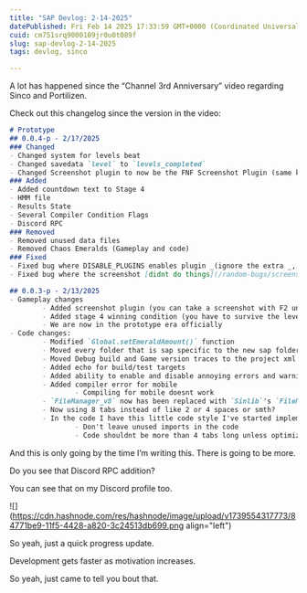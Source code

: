 ```yaml
---
title: "SAP Devlog: 2-14-2025"
datePublished: Fri Feb 14 2025 17:33:59 GMT+0000 (Coordinated Universal Time)
cuid: cm751srq9000109jr0u0t089f
slug: sap-devlog-2-14-2025
tags: devlog, sinco

---
```


A lot has happened since the “Channel 3rd Anniversary” video regarding Sinco and Portilizen.

Check out this changelog since the version in the video:

```markdown
# Prototype
## 0.0.4-p - 2/1?/2025
### Changed
- Changed system for levels beat
- Changed savedata `level` to `levels_completed`
- Changed Screenshot plugin to now be the FNF Screenshot Plugin (same keybind, its just based of funkin to fix a bug)
### Added
- Added countdown text to Stage 4
- HMM file
- Results State
- Several Compiler Condition Flags
- Discord RPC
### Removed
- Removed unused data files
- Removed Chaos Emeralds (Gameplay and code)
### Fixed
- Fixed bug where DISABLE_PLUGINS enables plugin _(ignore the extra _, hashnode is a bit weird with Markdown_)
- Fixed bug where the screenshot [didnt do things](/random-bugs/screenshotplugin-before.png) it [should've been doing](/random-bugs/screenshotplugin-after.png)

## 0.0.3-p - 2/13/2025
- Gameplay changes
        - Added screenshot plugin (you can take a screenshot with F2 unless in debug, you do F1)
        - Added stage 4 winning condition (you have to survive the level for a minute)
        - We are now in the prototype era officially
- Code changes:
        - Modified `Global.setEmeraldAmount()` function
        - Moved every folder that is sap specific to the new sap folder
        - Moved Debug build and Game version traces to the project xml
        - Added echo for build/test targets
        - Added ability to enable and disable annoying errors and warnings
        - Added compiler error for mobile
                - Compiling for mobile doesnt work
        - `FileManager_v8` now has been replaced with `Sinlib`'s `FileManager` (basically the same though)
        - Now using 8 tabs instead of like 2 or 4 spaces or smth?
        - In the code I have this little code style I've started implementing:
                - Don't leave unused imports in the code
                - Code shouldnt be more than 4 tabs long unless optimizing wouldn't do much.
```

And this is only going by the time I’m writing this. There is going to be more.

Do you see that Discord RPC addition?

You can see that on my Discord profile too.

![](https://cdn.hashnode.com/res/hashnode/image/upload/v1739554317773/84771be9-11f5-4428-a820-3c24513db699.png align="left")

So yeah, just a quick progress update.

Development gets faster as motivation increases.

So yeah, just came to tell you bout that.